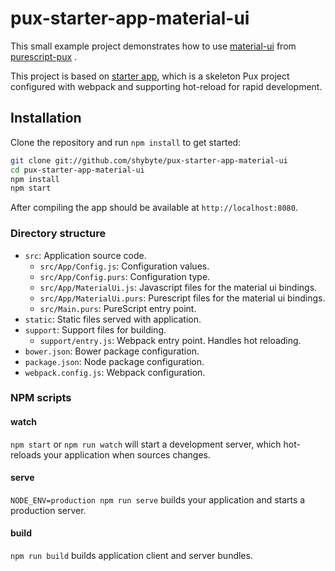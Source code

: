# pux-starter-app-material-ui

This small example project demonstrates how to use [material-ui](http://www.material-ui.com) 
from [purescript-pux](http://purescript-pux.org/) .

This project is based on [starter app](http://github.com/alexmingoia/pux-starter-app), which is a skeleton
Pux project configured with webpack and supporting hot-reload for rapid
development.


## Installation

Clone the repository and run `npm install` to get started:

```sh
git clone git://github.com/shybyte/pux-starter-app-material-ui
cd pux-starter-app-material-ui
npm install
npm start
```

After compiling the app should be available at `http://localhost:8080`.

### Directory structure

- `src`: Application source code.
  - `src/App/Config.js`: Configuration values.
  - `src/App/Config.purs`: Configuration type.
  - `src/App/MaterialUi.js`: Javascript files for the material ui bindings.
  - `src/App/MaterialUi.purs`: Purescript files for the material ui bindings.
  - `src/Main.purs`: PureScript entry point.
- `static`: Static files served with application.
- `support`: Support files for building.
  - `support/entry.js`: Webpack entry point. Handles hot reloading.
- `bower.json`: Bower package configuration.
- `package.json`: Node package configuration.
- `webpack.config.js`: Webpack configuration.

### NPM scripts

#### watch

`npm start` or `npm run watch` will start a development server, which
hot-reloads your application when sources changes.

#### serve

`NODE_ENV=production npm run serve` builds your application and starts a
production server.

#### build

`npm run build` builds application client and server bundles.
